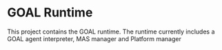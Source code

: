 GOAL Runtime
========

This project contains the GOAL runtime.
The runtime currently includes a GOAL agent interpreter, MAS manager and Platform manager
